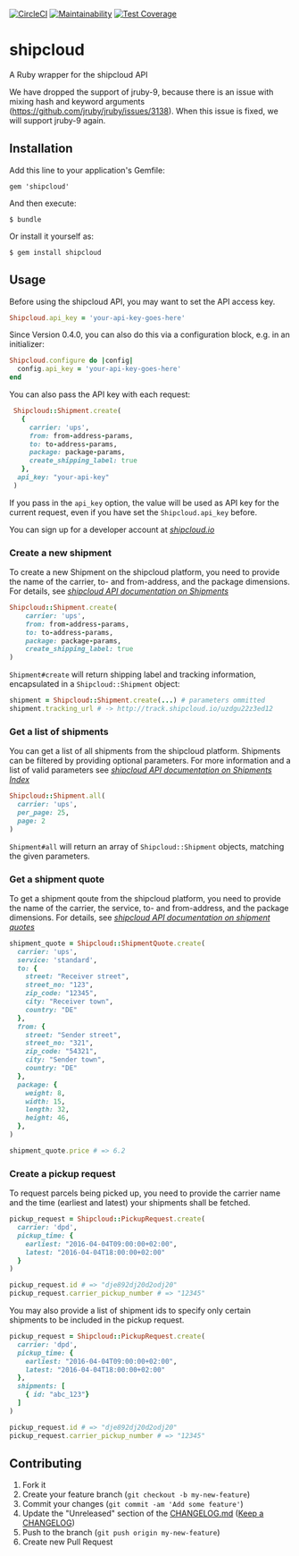 [![CircleCI](https://circleci.com/gh/shipcloud/shipcloud-ruby/tree/master.svg?style=svg)](https://circleci.com/gh/shipcloud/shipcloud-ruby/tree/master)
[![Maintainability](https://api.codeclimate.com/v1/badges/c8c3cba2068e5d649567/maintainability)](https://codeclimate.com/github/shipcloud/shipcloud-ruby/maintainability)
[![Test Coverage](https://api.codeclimate.com/v1/badges/c8c3cba2068e5d649567/test_coverage)](https://codeclimate.com/github/shipcloud/shipcloud-ruby/test_coverage)

# shipcloud

A Ruby wrapper for the shipcloud API

We have dropped the support of jruby-9, because there is an issue with mixing hash and keyword arguments (https://github.com/jruby/jruby/issues/3138). When this issue is fixed, we will support jruby-9 again.

## Installation

Add this line to your application's Gemfile:

    gem 'shipcloud'

And then execute:

    $ bundle

Or install it yourself as:

    $ gem install shipcloud

## Usage

Before using the shipcloud API, you may want to set the API access key.

```ruby
Shipcloud.api_key = 'your-api-key-goes-here'
```

Since Version 0.4.0, you can also do this via a configuration block, e.g. in an initializer:

```ruby
Shipcloud.configure do |config|
  config.api_key = 'your-api-key-goes-here'
end
```

You can also pass the API key with each request:
```ruby
 Shipcloud::Shipment.create(
   {
     carrier: 'ups',
     from: from-address-params,
     to: to-address-params,
     package: package-params,
     create_shipping_label: true
   },
  api_key: "your-api-key"
 )
```
If you pass in the ```api_key``` option, the value will be used as API key for the current request, even if you have set the ```Shipcloud.api_key``` before.

You can sign up for a developer account at *[shipcloud.io](http://www.shipcloud.io)*

### Create a new shipment

To create a new Shipment on the shipcloud platform, you need to provide the name of the carrier, to- and from-address, and the package dimensions.
For details, see *[shipcloud API documentation on Shipments](http://developers.shipcloud.io/reference/#shipments)*
```ruby
Shipcloud::Shipment.create(
    carrier: 'ups',
    from: from-address-params,
    to: to-address-params,
    package: package-params,
    create_shipping_label: true
)
```

`Shipment#create` will return shipping label and tracking information, encapsulated in a `Shipcloud::Shipment` object:

```ruby
shipment = Shipcloud::Shipment.create(...) # parameters ommitted
shipment.tracking_url # -> http://track.shipcloud.io/uzdgu22z3ed12
```

### Get a list of shipments

You can get a list of all shipments from the shipcloud platform. Shipments can be filtered by providing optional parameters. For more information and a list of valid parameters see *[shipcloud API documentation on Shipments Index](https://developers.shipcloud.io/reference/#getting-a-list-of-shipments)*

```ruby
Shipcloud::Shipment.all(
  carrier: 'ups',
  per_page: 25,
  page: 2
)
```

`Shipment#all` will return an array of `Shipcloud::Shipment` objects, matching the given parameters.

### Get a shipment quote

To get a shipment qoute from the shipcloud platform, you need to provide the name of the carrier, the service, to- and from-address, and the package dimensions.
For details, see *[shipcloud API documentation on shipment quotes](https://developers.shipcloud.io/reference/#shipment-quotes)*

```ruby
shipment_quote = Shipcloud::ShipmentQuote.create(
  carrier: 'ups',
  service: 'standard',
  to: {
    street: "Receiver street",
    street_no: "123",
    zip_code: "12345",
    city: "Receiver town",
    country: "DE"
  },
  from: {
    street: "Sender street",
    street_no: "321",
    zip_code: "54321",
    city: "Sender town",
    country: "DE"
  },
  package: {
    weight: 8,
    width: 15,
    length: 32,
    height: 46,
  },
)

shipment_quote.price # => 6.2
```

### Create a pickup request

To request parcels being picked up, you need to provide the carrier name and the time (earliest and latest) your shipments shall be fetched.

```ruby
pickup_request = Shipcloud::PickupRequest.create(
  carrier: 'dpd',
  pickup_time: {
    earliest: "2016-04-04T09:00:00+02:00",
    latest: "2016-04-04T18:00:00+02:00"
  }
)

pickup_request.id # => "dje892dj20d2odj20"
pickup_request.carrier_pickup_number # => "12345"
```

You may also provide a list of shipment ids to specify only certain shipments to be included in the pickup request.

```ruby
pickup_request = Shipcloud::PickupRequest.create(
  carrier: 'dpd',
  pickup_time: {
    earliest: "2016-04-04T09:00:00+02:00",
    latest: "2016-04-04T18:00:00+02:00"
  },
  shipments: [
    { id: "abc_123"}
  ]
)

pickup_request.id # => "dje892dj20d2odj20"
pickup_request.carrier_pickup_number # => "12345"
```



## Contributing

1. Fork it
2. Create your feature branch (`git checkout -b my-new-feature`)
3. Commit your changes (`git commit -am 'Add some feature'`)
4. Update the "Unreleased" section of the [CHANGELOG.md](CHANGELOG.md) ([Keep a CHANGELOG](http://keepachangelog.com/))
5. Push to the branch (`git push origin my-new-feature`)
6. Create new Pull Request
